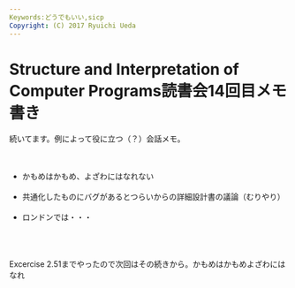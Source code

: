 ```yaml
---
Keywords:どうでもいい,sicp
Copyright: (C) 2017 Ryuichi Ueda
---
```


# <!--:ja-->Structure and Interpretation of Computer Programs読書会14回目メモ書き<!--:-->
<!--:ja-->続いてます。例によって役に立つ（？）会話メモ。<br />
<br />
<ul><br />
 <li>かもめはかもめ、よざわにはなれない</li><br />
 <li>共通化したものにバグがあるとつらいからの詳細設計書の議論（むりやり）</li><br />
	<li>ロンドンでは・・・</li><br />
</ul><br />
<br />
Excercise 2.51までやったので次回はその続きから。<!--:--><!--:en-->かもめはかもめよざわにはなれ<!--:-->
